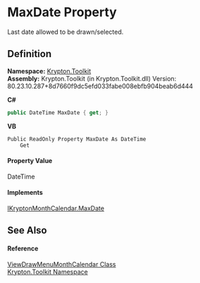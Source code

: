 # MaxDate Property


Last date allowed to be drawn/selected.



## Definition
**Namespace:** <a href="79d2eac2-21f4-54ff-7552-b20c33c30600.md">Krypton.Toolkit</a>  
**Assembly:** Krypton.Toolkit (in Krypton.Toolkit.dll) Version: 80.23.10.287+8d7660f9dc5efd033fabe008ebfb904beab6d444

**C#**
``` C#
public DateTime MaxDate { get; }
```
**VB**
``` VB
Public ReadOnly Property MaxDate As DateTime
	Get
```



#### Property Value
DateTime

#### Implements
<a href="761caa95-c8b1-f256-88b1-e3197048108c.md">IKryptonMonthCalendar.MaxDate</a>  


## See Also


#### Reference
<a href="f1bdff9a-7205-8480-b790-269da41f6524.md">ViewDrawMenuMonthCalendar Class</a>  
<a href="79d2eac2-21f4-54ff-7552-b20c33c30600.md">Krypton.Toolkit Namespace</a>  
